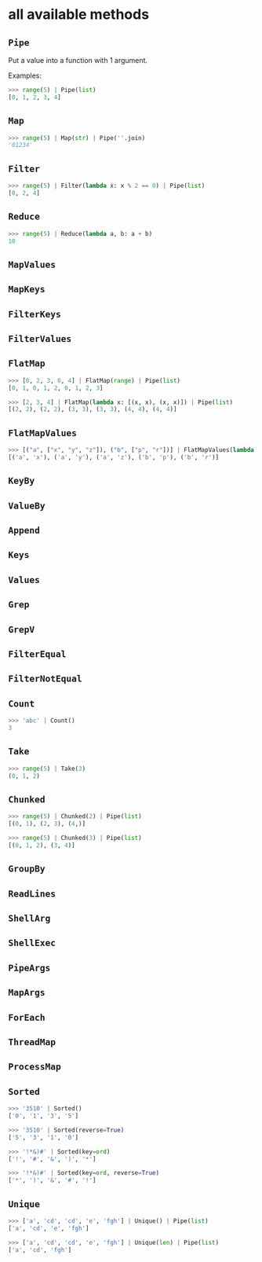 # all available methods

## `Pipe`
Put a value into a function with 1 argument.

Examples:
```py
>>> range(5) | Pipe(list)
[0, 1, 2, 3, 4]
```

## `Map`

```py
>>> range(5) | Map(str) | Pipe(''.join)
'01234'
```

## `Filter`

```py
>>> range(5) | Filter(lambda x: x % 2 == 0) | Pipe(list) 
[0, 2, 4]
```

## `Reduce`      

```py
>>> range(5) | Reduce(lambda a, b: a + b) 
10
```

## `MapValues`   

## `MapKeys`     

## `FilterKeys`  

## `FilterValues`

## `FlatMap`

```py
>>> [0, 2, 3, 0, 4] | FlatMap(range) | Pipe(list) 
[0, 1, 0, 1, 2, 0, 1, 2, 3]

>>> [2, 3, 4] | FlatMap(lambda x: [(x, x), (x, x)]) | Pipe(list) 
[(2, 2), (2, 2), (3, 3), (3, 3), (4, 4), (4, 4)]
```

## `FlatMapValues`

```py
>>> [("a", ["x", "y", "z"]), ("b", ["p", "r"])] | FlatMapValues(lambda x: x) | Pipe(list) 
[('a', 'x'), ('a', 'y'), ('a', 'z'), ('b', 'p'), ('b', 'r')]
```

## `KeyBy`         

## `ValueBy`       

## `Append`        

## `Keys`          

## `Values`        

## `Grep`          

## `GrepV`         

## `FilterEqual`   

## `FilterNotEqual`

## `Count`

```py
>>> 'abc' | Count()
3
```

## `Take`

```py
>>> range(5) | Take(3)
(0, 1, 2)
```

## `Chunked`

```py
>>> range(5) | Chunked(2) | Pipe(list)
[(0, 1), (2, 3), (4,)]

>>> range(5) | Chunked(3) | Pipe(list)
[(0, 1, 2), (3, 4)]
```

## `GroupBy`       

## `ReadLines`     

## `ShellArg`

## `ShellExec`     

## `PipeArgs`      

## `MapArgs`       

## `ForEach`

## `ThreadMap`

## `ProcessMap`

## `Sorted`

```py
>>> '3510' | Sorted()
['0', '1', '3', '5']

>>> '3510' | Sorted(reverse=True)
['5', '3', '1', '0']

>>> '!*&)#' | Sorted(key=ord)
['!', '#', '&', ')', '*']

>>> '!*&)#' | Sorted(key=ord, reverse=True)
['*', ')', '&', '#', '!']
```

## `Unique`

```py
>>> ['a', 'cd', 'cd', 'e', 'fgh'] | Unique() | Pipe(list)
['a', 'cd', 'e', 'fgh']

>>> ['a', 'cd', 'cd', 'e', 'fgh'] | Unique(len) | Pipe(list)
['a', 'cd', 'fgh']
```

